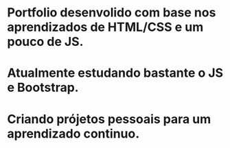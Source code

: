 # Portfolio desenvolido com base nos aprendizados de HTML/CSS e um pouco de JS.
# Atualmente estudando bastante o JS e Bootstrap.
# Criando prójetos pessoais para um aprendizado continuo.